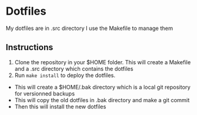 Dotfiles
========

My dotfiles are in .src directory
I use the Makefile to manage them

Instructions
------------

1. Clone the repository in your $HOME folder. This will create a Makefile and a .src directory which contains the dotfiles
2. Run ``make install`` to deploy the dotfiles. 
 - This will create a $HOME/.bak directory which is a local git repository for versionned backups
 - This will copy the old dotfiles in .bak directory and make a git commit
 - Then this will install the new dotfiles
